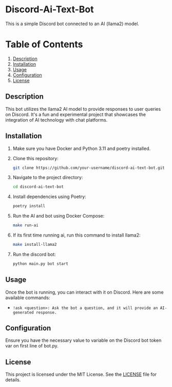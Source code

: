 # Discord-Ai-Text-Bot


This is a simple Discord bot connected to an AI (llama2) model.

# Table of Contents

1. [Description](#description)
2. [Installation](#installation)
3. [Usage](#usage)
4. [Configuration](#configuration)
5. [License](#license)

## Description

This bot utilizes the llama2 AI model to provide responses to user queries on Discord. It's a fun and experimental project that showcases the integration of AI technology with chat platforms.

## Installation

1. Make sure you have Docker and Python 3.11 and poetry installed.

2. Clone this repository:
   ```bash
   git clone https://github.com/your-username/discord-ai-text-bot.git
   ```

3. Navigate to the project directory:
    ```bash
    cd discord-ai-text-bot
    ```

4. Install dependencies using Poetry:
    ```bash
    poetry install
    ```

5. Run the AI and bot using Docker Compose: 
    ```bash
    make run-ai
    ```

6. If its first time running ai, run this command to install llama2:
    ```bash
    make install-llama2
    ```

7. Run the discord bot:
    ```bash
    python main.py bot start
    ```

## Usage

Once the bot is running, you can interact with it on Discord. Here are some available commands:

-     !ask <question>: Ask the bot a question, and it will provide an AI-generated response.

## Configuration

Ensure you have the necessary value to variable on the Discord bot token var on first line of bot.py.

## License

This project is licensed under the MIT License. See the [LICENSE](./LICENSE) file for details.
